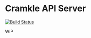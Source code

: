 # Cramkle API Server

[![Build Status](https://travis-ci.com/lucasecdb/cramkle-api.svg?token=xL2PCCuq2hjR3xBUzqXv&branch=master)](https://travis-ci.com/lucasecdb/cramkle-api)

WIP
